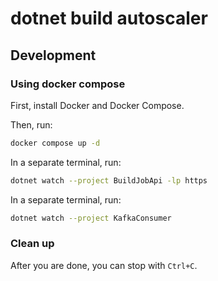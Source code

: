 # dotnet build autoscaler

## Development

### Using docker compose

First, install Docker and Docker Compose.

Then, run:

```bash
docker compose up -d
```

In a separate terminal, run:

```bash
dotnet watch --project BuildJobApi -lp https
```

In a separate terminal, run:

```bash
dotnet watch --project KafkaConsumer
```

### Clean up

After you are done, you can stop with `Ctrl+C`.

